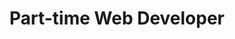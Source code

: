 ---
supressed: true
title: "Part-time Web Developer"
begin: 2013-08-01
end: 2014-08-01
company: "CJR"
companyURL: "https://www.cjr.org.br/"
companyIcon:
  <svg xmlns="http://www.w3.org/2000/svg" width="16" height="11" fill="none" viewBox="0 0 16 11">
    <path fill="#013366" d="M4.073.82h-.118C3.616.83 3.27.866 2.93.954a3.868 3.868 0 0 0-1.683.914 3.9 3.9 0 0 0-.753.926c-.371.633-.521 1.373-.489 2.09a3.86 3.86 0 0 0 1.072 2.509h.001a3.627 3.627 0 0 0 1.63.979c.414.119.842.164 1.258.169h.003c.422 0 .852-.032 1.275-.12.5-.097.985-.273 1.433-.516l.142-.077V6.095l-.407.236c-.061.035-.113.068-.16.097-.08.05-.15.092-.232.133l-.005.002-.004.002a4.077 4.077 0 0 1-1.797.507h-.006a3.024 3.024 0 0 1-.85-.075h-.001a2.33 2.33 0 0 1-1.036-.54l-.002-.002a2.168 2.168 0 0 1-.631-.969 2.722 2.722 0 0 1-.084-1.181c.06-.43.25-.84.54-1.16l.002-.003c.33-.375.775-.643 1.258-.752.503-.116 1.039-.089 1.558.032.478.112.94.312 1.379.561l.403.229V1.67l.001-.179-.164-.07c-.778-.333-1.625-.586-2.505-.6h-.002Z"/>
    <path fill="#013366" d="M7.516.913h1.537v7.196c-.004.39-.018.808-.118 1.22-.05.212-.136.42-.26.607a1.927 1.927 0 0 1-.736.656h-.001a2.281 2.281 0 0 1-.972.232 2.546 2.546 0 0 1-.363-.022 8.666 8.666 0 0 0-.062-.007l-.197-.02-.04-.195a63.037 63.037 0 0 1-.114-.568l-.072-.367-.065-.321.328-.003h.129c.244 0 .44-.001.626-.064a.508.508 0 0 0 .288-.299c.024-.069.04-.147.052-.239.031-.23.035-.46.038-.708l.002-.134V.913Z"/>
    <path fill="#013366" fill-rule="evenodd" d="M10.086 8.19v.27h1.542V5.413c.2 0 .366.007.525.065.149.073.282.19.432.337.175.177.333.374.485.583l.003.004.004.005c.038.047.064.092.099.15l.066.109c.144.233.286.468.428.703.067.12.145.229.214.326h.001c.117.162.225.328.338.5.03.047.06.095.092.142l.08.12.144.002c.21.002.424.002.635.002H16v-.36l-.051-.071c-.066-.092-.131-.18-.194-.265a11.017 11.017 0 0 1-.337-.47c-.147-.221-.287-.448-.43-.679l-.06-.098c-.163-.263-.33-.53-.511-.79a4.558 4.558 0 0 0-.69-.817 1.949 1.949 0 0 0 .852-1.106 2.3 2.3 0 0 0 .092-.759 2.118 2.118 0 0 0-.307-1.074 2.107 2.107 0 0 0-.747-.706C13.15 1 12.618.916 12.124.912h-2.037V8.19Zm2.421-4.272a.704.704 0 0 0 .429-.27l.002-.002a.868.868 0 0 0 .16-.553v-.002c-.007-.255-.133-.496-.326-.616h-.002l-.002-.002c-.131-.084-.3-.118-.514-.141a6.68 6.68 0 0 0-.626-.027v1.67c.31.001.595 0 .876-.057h.004Z" clip-rule="evenodd"/>
  </svg>
info: "University of Brasilia"
hiddenFromATS: true
---